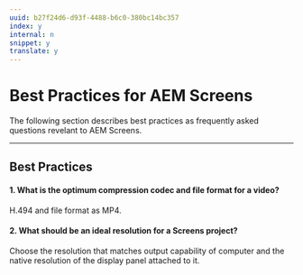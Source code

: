 ```yaml
---
uuid: b27f24d6-d93f-4488-b6c0-380bc14bc357
index: y
internal: n
snippet: y
translate: y
---
```


# Best Practices for AEM Screens

The following section describes best practices as frequently asked questions revelant to AEM Screens.

---

## Best Practices

#### 1. What is the optimum compression codec and file format for a video?
H.494 and file format as MP4.

#### 2. What should be an ideal resolution for a Screens project?
Choose the resolution that matches output capability of computer and the native resolution of the display panel attached to it.
